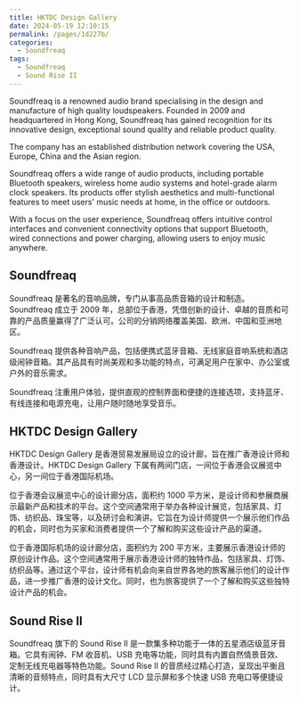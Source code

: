 ```yaml
---
title: HKTDC Design Gallery
date: 2024-05-19 12:10:15
permalink: /pages/1d227b/
categories: 
  - Soundfreaq
tags: 
  - Soundfreaq
  - Sound Rise II
---
```


Soundfreaq is a renowned audio brand specialising in the design and manufacture of high quality loudspeakers. Founded in 2009 and headquartered in Hong Kong, Soundfreaq has gained recognition for its innovative design, exceptional sound quality and reliable product quality.

<!-- more -->

The company has an established distribution network covering the USA, Europe, China and the Asian region.

Soundfreaq offers a wide range of audio products, including portable Bluetooth speakers, wireless home audio systems and hotel-grade alarm clock speakers. Its products offer stylish aesthetics and multi-functional features to meet users' music needs at home, in the office or outdoors.

With a focus on the user experience, Soundfreaq offers intuitive control interfaces and convenient connectivity options that support Bluetooth, wired connections and power charging, allowing users to enjoy music anywhere.

## Soundfreaq

Soundfreaq 是著名的音响品牌，专门从事高品质音箱的设计和制造。Soundfreaq 成立于 2009 年，总部位于香港，凭借创新的设计、卓越的音质和可靠的产品质量赢得了广泛认可。公司的分销网络覆盖美国、欧洲、中国和亚洲地区。

Soundfreaq 提供各种音响产品，包括便携式蓝牙音箱、无线家庭音响系统和酒店级闹钟音箱。其产品具有时尚美观和多功能的特点，可满足用户在家中、办公室或户外的音乐需求。

Soundfreaq 注重用户体验，提供直观的控制界面和便捷的连接选项，支持蓝牙、有线连接和电源充电，让用户随时随地享受音乐。

## HKTDC Design Gallery

HKTDC Design Gallery 是香港贸易发展局设立的设计廊，旨在推广香港设计师和香港设计。HKTDC Design Gallery 下属有两间门店，一间位于香港会议展览中心，另一间位于香港国际机场。

位于香港会议展览中心的设计廊分店，面积约 1000 平方米，是设计师和参展商展示最新产品和技术的平台。这个空间通常用于举办各种设计展览，包括家具、灯饰、纺织品、珠宝等，以及研讨会和演讲。它旨在为设计师提供一个展示他们作品的机会，同时也为买家和消费者提供一个了解和购买这些设计产品的渠道。

位于香港国际机场的设计廊分店，面积约为 200 平方米，主要展示香港设计师的原创设计作品。这个空间通常用于展示香港设计师的独特作品，包括家具、灯饰、纺织品等。通过这个平台，设计师有机会向来自世界各地的旅客展示他们的设计作品，进一步推广香港的设计文化。同时，也为旅客提供了一个了解和购买这些独特设计产品的机会。

## Sound Rise II

Soundfreaq 旗下的 Sound Rise II 是一款集多种功能于一体的五星酒店级蓝牙音箱。它具有闹钟、FM 收音机、USB 充电等功能，同时具有内置自然情景音效、定制无线充电器等特色功能。Sound Rise II 的音质经过精心打造，呈现出平衡且清晰的音频特点，同时具有大尺寸 LCD 显示屏和多个快速 USB 充电口等便捷设计。
